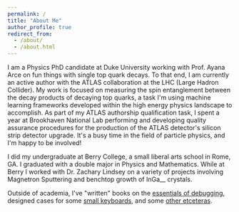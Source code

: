 ```yaml
---
permalink: /
title: "About Me"
author_profile: true
redirect_from: 
  - /about/
  - /about.html
---
```


I am a Physics PhD candidate at Duke University working with Prof. Ayana Arce on fun things with single top quark decays. To that end, I am currently an active author with the ATLAS collaboration at the LHC (Large Hadron Collider). My work is focused on measuring the spin entanglement between the decay products of decaying top quarks, a task I'm using machine learning frameworks developed within the high energy physics landscape to accomplish. As part of my ATLAS authorship qualification task, I spent a year at Brookhaven National Lab performing and developing quality assurance procedures for the production of the ATLAS detector's silicon strip detector upgrade. It's a busy time in the field of particle physics, and I'm happy to be involved!

I did my undergraduate at Berry College, a small liberal arts school in Rome, GA. I graduated with a double major in Physics and Mathematics. While at Berry I worked with Dr. Zachary Lindsey on a variety of projects involving Magnetron Sputtering and benchtop growth of InGa__ crystals.

Outside of academia, I've "written" books on the [essentials of debugging](about:blank), designed cases for some [small keyboards](about:blank), and some [other etceteras](about:blank).
